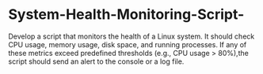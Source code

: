 # System-Health-Monitoring-Script-

Develop a script that monitors the health of a Linux system. It should check CPU usage, memory usage, disk space, and running processes. If any of these metrics exceed predefined thresholds (e.g., CPU usage > 80%),the script should send an alert to the console or a log file.

